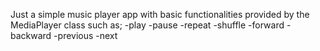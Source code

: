 Just a simple music player app with basic functionalities provided by the MediaPlayer class such as;
-play
-pause
-repeat
-shuffle
-forward
-backward
-previous
-next
